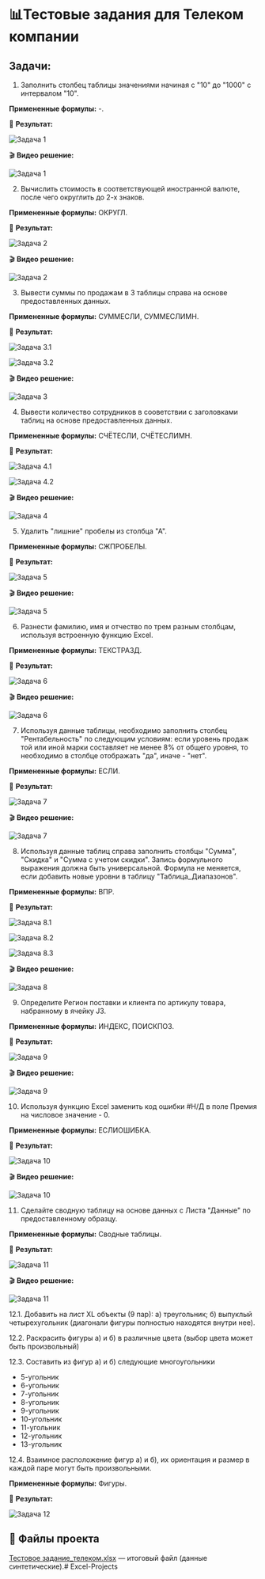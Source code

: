 # 📊Тестовые задания для Телеком компании

## Задачи:

1. Заполнить столбец таблицы значениями начиная с "10" до "1000" с интервалом "10".

**Примененные формулы:** -.

📸 **Результат:**

![Задача 1](https://github.com/OKsiCHER/Excel-Projects/blob/main/test-task-telecom/Interval.png)

🎬 **Видео решение:**

![Задача 1](https://github.com/OKsiCHER/Excel-Projects/blob/main/test-task-telecom/Interval_.gif)

2. Вычислить стоимость в соответствующей иностранной валюте, после чего округлить  до 2-х знаков.

**Примененные формулы:** ОКРУГЛ.

📸 **Результат:**

![Задача 2](https://github.com/OKsiCHER/Excel-Projects/blob/main/test-task-telecom/Exchange_rate.png)

🎬 **Видео решение:**

![Задача 2](https://drive.google.com/file/d/12RAWeq8UOuDjLTi_QPdQI2MV1uOXqxPo/view?usp=drive_link)

3. Вывести суммы по продажам в 3 таблицы справа на основе предоставленных данных.

**Примененные формулы:** СУММЕСЛИ, СУММЕСЛИМН.

📸 **Результат:**

![Задача 3.1](https://github.com/OKsiCHER/Excel-Projects/blob/main/test-task-telecom/Profit_categories.png)

![Задача 3.2](https://github.com/OKsiCHER/Excel-Projects/blob/main/test-task-telecom/Profit_categories_2.png)

🎬 **Видео решение:**

![Задача 3](https://drive.google.com/file/d/1zY2BCtu0kfaCIx2gAWcqHPZKfdOG45Bl/view?usp=drive_link)

4. Вывести количество сотрудников в сооветствии с заголовками таблиц на основе предоставленных данных.

**Примененные формулы:** СЧЁТЕСЛИ, СЧЁТЕСЛИМН.

📸 **Результат:**

![Задача 4.1](https://github.com/OKsiCHER/Excel-Projects/blob/main/test-task-telecom/Employees_count.png)

![Задача 4.2](https://github.com/OKsiCHER/Excel-Projects/blob/main/test-task-telecom/Employees_count_2.png)

🎬 **Видео решение:**

![Задача 4](https://drive.google.com/file/d/1SjONAaKvGCzqO7xHMddolJgmWvfVP6wP/view?usp=drive_link)

5. Удалить "лишние" пробелы из столбца "А".

**Примененные формулы:** СЖПРОБЕЛЫ.

📸 **Результат:**

![Задача 5](https://github.com/OKsiCHER/Excel-Projects/blob/main/test-task-telecom/Names_trim.png)

🎬 **Видео решение:**

![Задача 5](https://drive.google.com/file/d/1PqjvfvLqs0etyn-emlVgWs7iGslGTziv/view?usp=drive_link)

6. Разнести фамилию, имя и отчество по трем разным столбцам, используя встроенную функцию Excel.

**Примененные формулы:** ТЕКСТРАЗД.

📸 **Результат:**

![Задача 6](https://github.com/OKsiCHER/Excel-Projects/blob/main/test-task-telecom/Names_split.png)

🎬 **Видео решение:**

![Задача 6](https://drive.google.com/file/d/1hfNdCmq5odiWjJVTdntZP6pkwdMnFK1T/view?usp=drive_link)

7. Используя данные таблицы, необходимо заполнить столбец "Рентабельность" по следующим условиям: если уровень продаж той или иной марки составляет не менее 8% от общего уровня, то необходимо в столбце отображать "да", иначе - "нет".

**Примененные формулы:** ЕСЛИ.

📸 **Результат:**

![Задача 7](https://github.com/OKsiCHER/Excel-Projects/blob/main/test-task-telecom/Profitability.png)

🎬 **Видео решение:**

![Задача 7](https://drive.google.com/file/d/1YOgJFqzqibJNvVDmvaxnNCcn0d-JIb2q/view?usp=drive_link)

8. Используя данные таблиц справа заполнить столбцы "Сумма", "Скидка" и "Сумма с учетом скидки". Запись формульного выражения должна быть универсальной. Формула не меняется, если добавить новые уровни в таблицу "Таблица_Диапазонов".

**Примененные формулы:** ВПР.

📸 **Результат:**

![Задача 8.1](https://github.com/OKsiCHER/Excel-Projects/blob/main/test-task-telecom/Purchase_sum.png)

![Задача 8.2](https://github.com/OKsiCHER/Excel-Projects/blob/main/test-task-telecom/Purchase_discount.png)

![Задача 8.3](https://github.com/OKsiCHER/Excel-Projects/blob/main/test-task-telecom/Purchase_sum_with_discount.png)

🎬 **Видео решение:**

![Задача 8](https://drive.google.com/file/d/11VAQH5azlSnPbebtKbjKC69Y2IeXXCQ0/view?usp=drive_link)

9. Определите Регион поставки и клиента по артикулу товара, набранному в ячейку J3.

**Примененные формулы:** ИНДЕКС, ПОИСКПОЗ.

📸 **Результат:**

![Задача 9](https://github.com/OKsiCHER/Excel-Projects/blob/main/test-task-telecom/Item_number.png)

🎬 **Видео решение:**

![Задача 9](https://drive.google.com/file/d/1ckyMj67xZsMTliGEJL4DJawax0lBhQga/view?usp=drive_link)

10. Используя функцию Excel заменить код ошибки  #Н/Д в поле Премия на числовое значение - 0.

**Примененные формулы:** ЕСЛИОШИБКА.

📸 **Результат:**

![Задача 10](https://github.com/OKsiCHER/Excel-Projects/blob/main/test-task-telecom/Error.png)

🎬 **Видео решение:**

![Задача 10](https://drive.google.com/file/d/1M0_QgZx_fbPJM6tVTrtZTqBqaSqBITkH/view?usp=drive_link)

11. Сделайте сводную таблицу на основе данных с Листа "Данные" по предоставленному образцу.

**Примененные формулы:** Сводные таблицы.

📸 **Результат:**

![Задача 11](https://github.com/OKsiCHER/Excel-Projects/blob/main/test-task-telecom/Pivot_table.png)

🎬 **Видео решение:**

![Задача 11](https://drive.google.com/file/d/1wDJu07imapOLULjd4_t856x4NO38z6p-/view?usp=drive_link)

12.1. Добавить на лист XL объекты (9 пар):
a) треугольник;
б) выпуклый четырехугольник (диагонали фигуры полностью находятся внутри нее).

12.2. Раскрасить фигуры а) и б) в различные цвета (выбор цвета может быть произвольный)

12.3. Составить из фигур а) и б) следующие многоугольники
- 5-угольник
- 6-угольник
- 7-угольник
- 8-угольник
- 9-угольник
- 10-угольник
- 11-угольник
- 12-угольник
- 13-угольник

12.4. Взаимное расположение фигур а) и б), их ориентация и размер в каждой паре могут быть произвольными.

**Примененные формулы:** Фигуры.

📸 **Результат:**

![Задача 12](https://github.com/OKsiCHER/Excel-Projects/blob/main/test-task-telecom/Shapes.png)

## 📁 Файлы проекта
[Тестовое задание_телеком.xlsx](https://github.com/OKsiCHER/Excel-Projects/blob/main/test-task-telecom/%D0%A2%D0%B5%D1%85%D0%BD%D0%B8%D1%87%D0%B5%D1%81%D0%BA%D0%BE%D0%B5%20%D0%B7%D0%B0%D0%B4%D0%B0%D0%BD%D0%B8%D0%B5_%D1%82%D0%B5%D0%BB%D0%B5%D0%BA%D0%BE%D0%BC.xlsx) — итоговый файл (данные синтетические).# Excel-Projects

